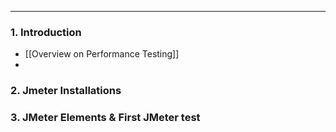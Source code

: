 
---

### 1. Introduction

- [[Overview on Performance Testing]]
- 
### 2. Jmeter Installations

### 3. JMeter Elements & First JMeter test
